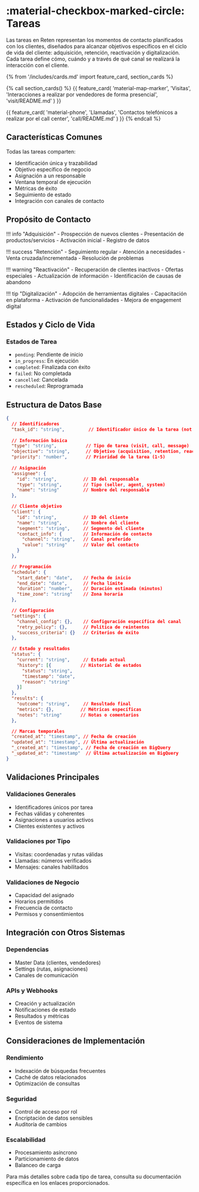 # :material-checkbox-marked-circle: Tareas

Las tareas en Reten representan los momentos de contacto planificados con los clientes, diseñados para alcanzar objetivos específicos en el ciclo de vida del cliente: adquisición, retención, reactivación y digitalización. Cada tarea define cómo, cuándo y a través de qué canal se realizará la interacción con el cliente.

{% from '/includes/cards.md' import feature_card, section_cards %}

{% call section_cards() %}
{{ feature_card(
    'material-map-marker',
    'Visitas',
    'Interacciones a realizar por vendedores de forma presencial',
    'visit/README.md'
) }}

{{ feature_card(
    'material-phone',
    'Llamadas',
    'Contactos telefónicos a realizar por el call center',
    'call/README.md'
) }}
{% endcall %}

## Características Comunes

Todas las tareas comparten:

- Identificación única y trazabilidad
- Objetivo específico de negocio
- Asignación a un responsable
- Ventana temporal de ejecución
- Métricas de éxito
- Seguimiento de estado
- Integración con canales de contacto

## Propósito de Contacto

!!! info "Adquisición"
    - Prospección de nuevos clientes
    - Presentación de productos/servicios
    - Activación inicial
    - Registro de datos

!!! success "Retención"
    - Seguimiento regular
    - Atención a necesidades
    - Venta cruzada/incrementada
    - Resolución de problemas

!!! warning "Reactivación"
    - Recuperación de clientes inactivos
    - Ofertas especiales
    - Actualización de información
    - Identificación de causas de abandono

!!! tip "Digitalización"
    - Adopción de herramientas digitales
    - Capacitación en plataforma
    - Activación de funcionalidades
    - Mejora de engagement digital

## Estados y Ciclo de Vida

### Estados de Tarea

- `pending`: Pendiente de inicio
- `in_progress`: En ejecución
- `completed`: Finalizada con éxito
- `failed`: No completada
- `cancelled`: Cancelada
- `rescheduled`: Reprogramada

## Estructura de Datos Base

```json
{
  // Identificadores
  "task_id": "string",         // Identificador único de la tarea (not null)
  
  // Información básica
  "type": "string",           // Tipo de tarea (visit, call, message)
  "objective": "string",      // Objetivo (acquisition, retention, reactivation, digitalization)
  "priority": "number",       // Prioridad de la tarea (1-5)
  
  // Asignación
  "assignee": {
    "id": "string",          // ID del responsable
    "type": "string",        // Tipo (seller, agent, system)
    "name": "string"         // Nombre del responsable
  },

  // Cliente objetivo
  "client": {
    "id": "string",          // ID del cliente
    "name": "string",        // Nombre del cliente
    "segment": "string",     // Segmento del cliente
    "contact_info": {        // Información de contacto
      "channel": "string",   // Canal preferido
      "value": "string"      // Valor del contacto
    }
  },

  // Programación
  "schedule": {
    "start_date": "date",    // Fecha de inicio
    "end_date": "date",      // Fecha límite
    "duration": "number",    // Duración estimada (minutos)
    "time_zone": "string"    // Zona horaria
  },

  // Configuración
  "settings": {
    "channel_config": {},    // Configuración específica del canal
    "retry_policy": {},      // Política de reintentos
    "success_criteria": {}   // Criterios de éxito
  },

  // Estado y resultados
  "status": {
    "current": "string",     // Estado actual
    "history": [{           // Historial de estados
      "status": "string",
      "timestamp": "date",
      "reason": "string"
    }]
  },
  "results": {
    "outcome": "string",     // Resultado final
    "metrics": {},          // Métricas específicas
    "notes": "string"       // Notas o comentarios
  },

  // Marcas temporales
  "created_at": "timestamp", // Fecha de creación
  "updated_at": "timestamp", // Última actualización
  "_created_at": "timestamp", // Fecha de creación en BigQuery
  "_updated_at": "timestamp"  // Última actualización en BigQuery
}
```

## Validaciones Principales

### Validaciones Generales
- Identificadores únicos por tarea
- Fechas válidas y coherentes
- Asignaciones a usuarios activos
- Clientes existentes y activos

### Validaciones por Tipo
- Visitas: coordenadas y rutas válidas
- Llamadas: números verificados
- Mensajes: canales habilitados

### Validaciones de Negocio
- Capacidad del asignado
- Horarios permitidos
- Frecuencia de contacto
- Permisos y consentimientos

## Integración con Otros Sistemas

### Dependencias
- Master Data (clientes, vendedores)
- Settings (rutas, asignaciones)
- Canales de comunicación

### APIs y Webhooks
- Creación y actualización
- Notificaciones de estado
- Resultados y métricas
- Eventos de sistema

## Consideraciones de Implementación

### Rendimiento
- Indexación de búsquedas frecuentes
- Caché de datos relacionados
- Optimización de consultas

### Seguridad
- Control de acceso por rol
- Encriptación de datos sensibles
- Auditoría de cambios

### Escalabilidad
- Procesamiento asíncrono
- Particionamiento de datos
- Balanceo de carga

Para más detalles sobre cada tipo de tarea, consulta su documentación específica en los enlaces proporcionados.
